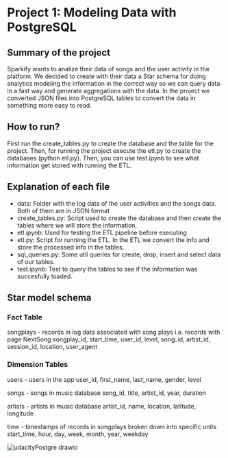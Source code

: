 # Project 1: Modeling Data with PostgreSQL
## Summary of the project
Sparkify wants to analize their data of songs and the user activity in the platform. We decided to create with their data a Star schema for doing analytics modeling the information in the correct way so we can query data in a fast way and generate aggregations with the data. In the project we converted JSON files into PostgreSQL tables to convert the data in something more easy to read.
## How to run?
First run the create_tables.py to create the database and the table for the project. Then, for running the project execute the etl.py to create the databases (python etl.py). Then, you can use test.ipynb to see what information get stored with running the ETL.
## Explanation of each file
- data: Folder with the log data of the user activities and the songs data. Both of them are in JSON format
- create_tables.py: Script used to create the database and then create the tables where we will store the information.
- etl.ipynb: Used for testing the ETL pipeline before executing
- etl.py: Script for running the ETL. In the ETL we convert the info and store the processed info in the tables.
- sql_queries.py: Some util queries for create, drop, insert and select data of our tables.
- test.ipynb: Test to query the tables to see if the information was succesfully loaded.
## Star model schema
### Fact Table
songplays - records in log data associated with song plays i.e. records with page NextSong
songplay_id, start_time, user_id, level, song_id, artist_id, session_id, location, user_agent
### Dimension Tables
users - users in the app
user_id, first_name, last_name, gender, level

songs - songs in music database
song_id, title, artist_id, year, duration

artists - artists in music database
artist_id, name, location, latitude, longitude

time - timestamps of records in songplays broken down into specific units
start_time, hour, day, week, month, year, weekday

![udacityPostgre drawio](https://user-images.githubusercontent.com/54164818/136455768-fbed7934-43c6-4aa7-bcea-2e9373ed738e.png)

